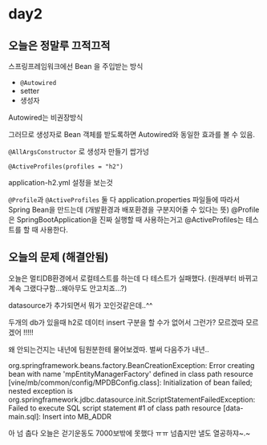 # day2

## 오늘은 정말루 끄적끄적

스프링프레임워크에선 Bean 을 주입받는 방식

- `@Autowired`
- setter
- 생성자

Autowired는 비권장방식

그러므로 생성자로 Bean 객체를 받도록하면 Autowired와 동일한 효과를 볼 수 있음.

`@AllArgsConstructor` 로 생성자 만들기 쌉가넝

`@ActiveProfiles(profiles = "h2")`

application-h2.yml 설정을 보는것

`@Profile`과 `@ActiveProfiles` 둘 다 application.properties 파일들에 따라서 Spring Bean을 만드는데 (개발환경과 배포환경을 구분지어줄 수 있다는 뜻) @Profile은 SpringBootApplication을 진짜 실행할 때 사용하는거고 @ActiveProfiles는 테스트를 할 때 사용한다.

## 오늘의 문제 (해결안됨)

오늘은 멀티DB환경에서 로컬테스트를 하는데 다 테스트가 실패했다. (원래부터 바뀌고 계속 그랬다구함...왜아무도 안고치죠...?)

datasource가 추가되면서 뭐가 꼬인것같은데..^^

두개의 db가 있을때 h2로 데이터 insert 구분을 할 수가 없어서 그런가? 모르겠따 모르겠어 !!!!!

왜 안되는건지는 내년에 팀원분한테 물어보겠따. 벌써 다음주가 내년..

org.springframework.beans.factory.BeanCreationException: Error creating bean with name 'mpEntityManagerFactory' defined in class path resource [vine/mb/common/config/MPDBConfig.class]: Initialization of bean failed; nested exception is org.springframework.jdbc.datasource.init.ScriptStatementFailedException: Failed to execute SQL script statement #1 of class path resource [data-main.sql]: Insert into MB_ADDR

아 넘 춥다 오늘은 걷기운동도 7000보밖에 못했다 ㅠㅠ 넘춥지만 낼도 열공하쟈~.~
